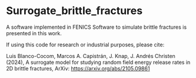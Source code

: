 # Surrogate_brittle_fractures

A software implemented in FENICS Software to simulate brittle fractures is presented in this work.

If using this code for research or industrial purposes, please cite:

Luis Blanco-Cocom, Marcos A. Capistrán, J. Knap, J. Andrés Christen (2024), A surrogate model for studying random field energy release rates in 2D brittle
fractures, ArXiv: https://arxiv.org/abs/2105.09861
